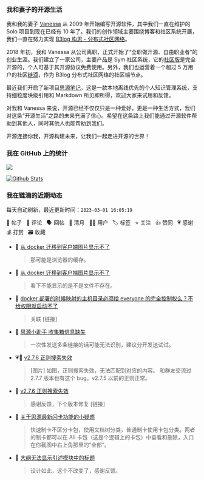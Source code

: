 ### 我和妻子的开源生活

我和我的妻子 [Vanessa](https://github.com/Vanessa219) 从 2009 年开始编写开源软件，其中我们一直在维护的 Solo 项目到现在已经有 10 年了。我们的创作领域主要围绕博客和社区系统开展，我们一直在努力实现 [B3log 构思 - 分布式社区网络](https://ld246.com/article/1546941897596)。

2018 年初，我和 Vanessa 从公司离职，正式开始了“全职做开源、自由职业者”的创业生涯。我们建立了一家公司，主要产品是 Sym 社区系统，它的[社区版](https://github.com/88250/symphony)是完全开源的，个人可基于其开源协议免费使用。另外，我们也运营着一个超过 5 万用户的社区[链滴](https://ld246.com)，作为 B3log 分布式社区网络的社区端节点。

最近我们开启了新项目[思源笔记](https://github.com/siyuan-note/siyuan)，这是一款本地离线优先的个人知识管理系统，支持细粒度块级引用和 Markdown 所见即所得，欢迎大家来试用和反馈。

对我和 Vanessa 来说，开源已经不仅仅只是一种爱好，更是一种生活方式，我们对这条“开源生活”之路的未来充满了信心。希望在这条路上我们能通过开源软件帮助到其他人，同时其他人也能帮助到我们。

开源连接你我，开源构建未来，让我们一起走进开源的世界！

### 我在 GitHub 上的统计

<a title="Hits" target="_blank" href="https://github.com/88250/88250"><img src="https://hits.b3log.org/88250/88250.svg"></a>

[![Github Stats](https://github-readme-stats.vercel.app/api?username=88250&theme=tokyonight&show_icons=true)](https://github.com/88250)

<!--events start -->

### 我在链滴的近期动态

每天自动刷新，最近更新时间：`2023-03-01 16:05:19`

📝 帖子 &nbsp; 💬 评论 &nbsp; 🗣 回帖 &nbsp; 🌙 清月 &nbsp; 👨‍💻 用户 &nbsp; 🏷️ 标签 &nbsp; ⭐️ 关注 &nbsp; 👍 赞同 &nbsp; 💗 感谢 &nbsp; 💰 打赏 &nbsp; 🗃 收藏

* 💬 [从 docker 迁移到客户端图片显示不了](https://ld246.com/article/1677597966411/comment/1677653416912#comments)

  > 那可能是浏览器的缓存。
* 💬 [从 docker 迁移到客户端图片显示不了](https://ld246.com/article/1677597966411/comment/1677651604452#comments)

  > 看下不能显示的是不是文件不存在。
* 💬 [docker 部署的时候映射的主机目录必须给 everyone 的完全控制权么？不给权限就启动不了](https://ld246.com/article/1677640965407/comment/1677642063242#comments)

  > 关联 [链接]
* 💬 [思源小助手 收集箱信息缺失](https://ld246.com/article/1677637245005/comment/1677639775536#comments)

  > 一次性发送多条链接的话可能无法识别，建议分开发送试试。
* 💗📝 [v2.7.6 正则搜索失效](https://ld246.com/article/1677607415309)

  > [图片] 如图，正则搜索失效，无法匹配到对应的内容。 和群友交流过 2.7.7 版本也有这个 bug。v2.7.5 以前的正则正常。
* 💬 [v2.7.6 正则搜索失效](https://ld246.com/article/1677607415309/comment/1677633361648#comments)

  > 感谢反馈，下个版本修复 [链接]
* 💬 [关于思源最新闪卡功能的小疑惑](https://ld246.com/article/1677591805159/comment/1677594267526#comments)

  > 快速制卡不区分卡包，使用文档树分类，普通制卡使用卡包分类。两者的制卡都可以在 All 卡包（这是个逻辑上的卡包）中查看和删除，入口在你截图中右上角那里的“全部”。
* 💬 [大纲无法显示引述模块中的标题](https://ld246.com/article/1677591999004/comment/1677592792336#comments)

  > 设计如此，这个不改变了，感谢反馈。


<!--events end -->
